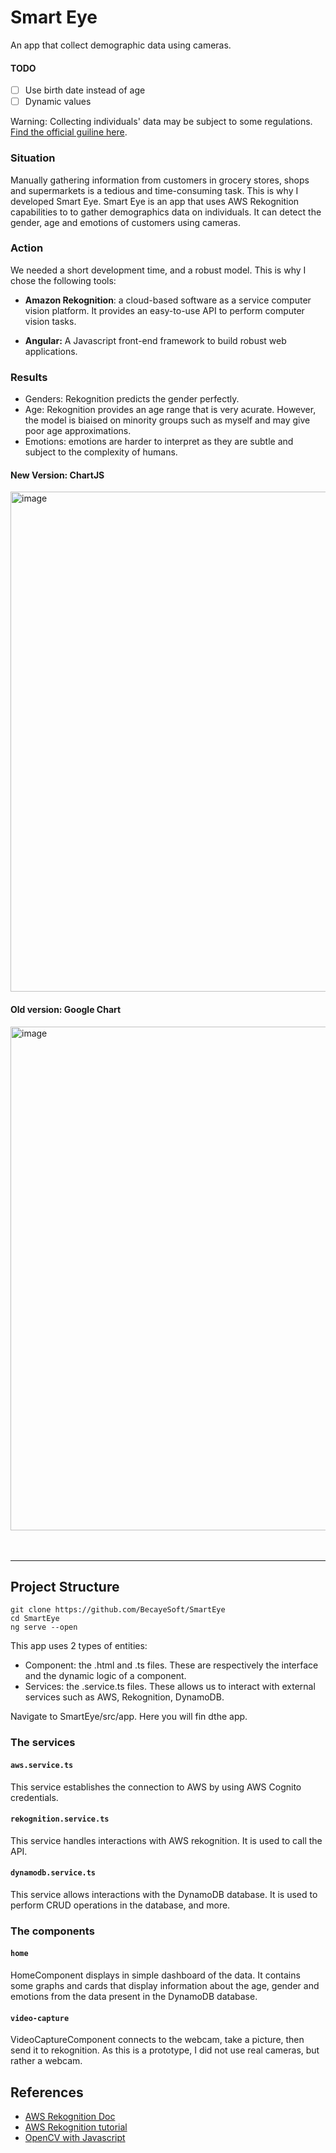 # Smart Eye
An app that collect demographic data using cameras.

#### TODO
- [ ] Use birth date instead of age
- [ ] Dynamic values

Warning: Collecting individuals' data may be subject to some regulations. 
[Find the official guiline here](https://www.priv.gc.ca/en/privacy-topics/surveillance/video-surveillance-by-businesses/gl_vs_080306/).

### Situation
Manually gathering information from customers in grocery stores, shops and supermarkets is a tedious and time-consuming task. This is why I developed Smart Eye.
Smart Eye is an app that uses AWS Rekognition capabilities to to gather demographics data on individuals. It can detect the gender, age and emotions of customers using cameras.

### Action
We needed a short development time, and a robust model. This is why I chose the following tools:

* **Amazon Rekognition**: a cloud-based software as a service computer vision platform. It provides an easy-to-use API to perform computer vision tasks.

* **Angular:** A Javascript front-end framework to build robust web applications.

### Results
* Genders: Rekognition predicts the gender perfectly.
* Age: Rekognition provides an age range that is very acurate. However, the model is biaised on minority groups such as myself and may give poor age approximations.
* Emotions: emotions are harder to interpret as they are subtle and subject to the complexity of humans.

#### New Version: ChartJS
<img width="800" alt="image" src="https://user-images.githubusercontent.com/87549214/232987210-290a9d66-6813-456b-96c2-c999c076cdf4.png">

#### Old version: Google Chart

<img width="806" alt="image" src="https://user-images.githubusercontent.com/87549214/232167574-14932551-dcdc-4d2c-a798-91b8e5447ca8.png">


<br>
<br>
<br>

---

## Project Structure

```
git clone https://github.com/BecayeSoft/SmartEye
cd SmartEye
ng serve --open
```

This app uses 2 types of entities:
* Component: the .html and .ts files. These are respectively the interface and the dynamic logic of a component.
* Services: the .service.ts files. These allows us to interact with external services such as AWS, Rekognition, DynamoDB.

Navigate to SmartEye/src/app. Here you will fin dthe app.

### The services
#### `aws.service.ts`
This service establishes the connection to AWS by using AWS Cognito credentials.

#### `rekognition.service.ts`
This service handles interactions with AWS rekognition. It is used to call the API.

#### `dynamodb.service.ts`
This service allows interactions with the DynamoDB database. It is used to perform CRUD operations in the database, and more.

### The components
#### `home`
HomeComponent displays in simple dashboard of the data. It contains some graphs and cards that display information about the age, gender and emotions from the data present in the DynamoDB database.

#### `video-capture`
VideoCaptureComponent connects to the webcam, take a picture, then send it to rekognition. As this is a prototype, I did not use real cameras, but rather a webcam.


## References
* [AWS Rekognition Doc](https://docs.aws.amazon.com/rekognition/index.html)
* [AWS Rekognition tutorial](https://medium.com/@andrewxiaoyu0/how-to-detect-labels-and-objects-using-amazon-rekognition-with-javascript-882bcfa602df)
* [OpenCV with Javascript](https://docs.opencv.org/3.4/d0/d84/tutorial_js_usage.html)
